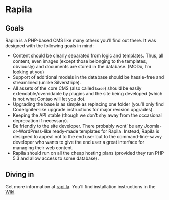 # Rapila

## Goals

Rapila is a PHP-based CMS like many others you’ll find out there. It was designed with the following goals in mind:

* Content should be clearly separated from logic and templates. Thus, all content, even images (except those belonging to the templates, obviously) and documents are stored in the database. (MODx, I’m looking at you)
* Support of additional models in the database should be hassle-free and streamlined (unlike Silverstripe).
* All assets of the core CMS (also called `base`) should be easily extendable/overridable by plugins and the site being developed (which is not what Contao will let you do).
* Upgrading the base is as simple as replacing one folder (you’ll only find CodeIgniter-like upgrade instructions for major revision upgrades).
* Keeping the API stable (though we don’t shy away from the occasional deprecation if necessary).
* Be friendly to the site developer. There probably wont’ be any Joomla-or-WordPress-like ready-made templates for Rapila. Instead, Rapila is designed to appeal not to the end user but to the command-line-savvy developer who wants to give the end user a great interface for managing their web content.
* Rapila should run on all the cheap hosting plans (provided they run PHP 5.3 and allow access to some database).

## Diving in

Get more information at [rapi.la](http://rapi.la). You’ll find installation instructions in the [Wiki](https://github.com/rapila/cms-base/wiki/Installation).